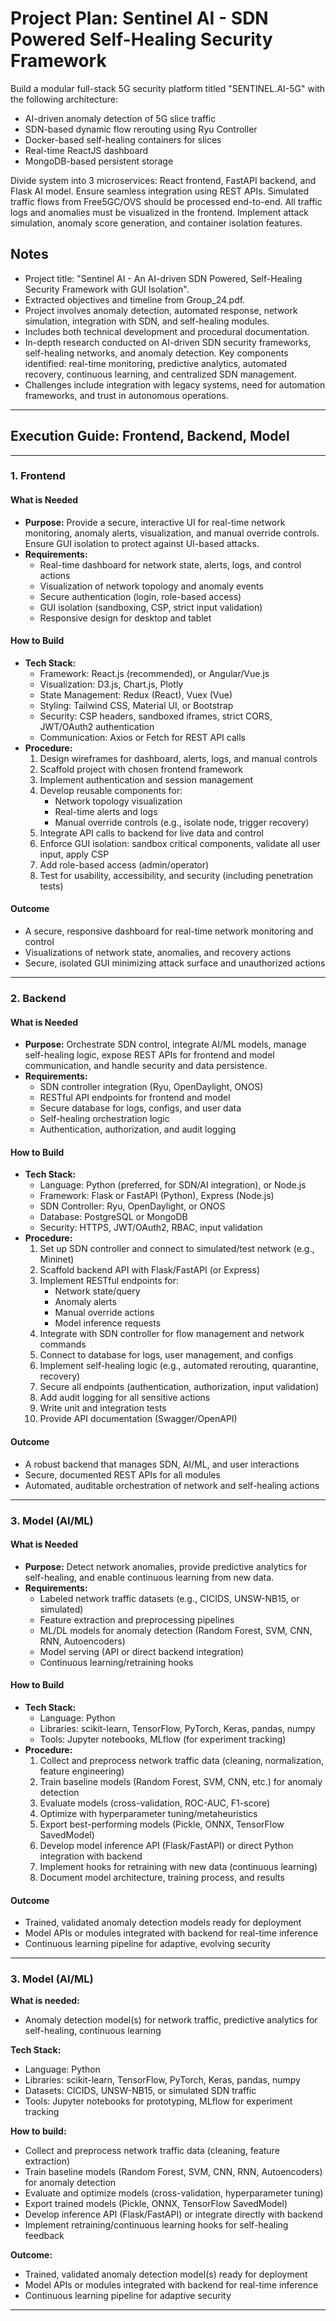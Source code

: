 # Project Plan: Sentinel AI - SDN Powered Self-Healing Security Framework
Build a modular full-stack 5G security platform titled "SENTINEL.AI-5G" with the following architecture:

- AI-driven anomaly detection of 5G slice traffic
- SDN-based dynamic flow rerouting using Ryu Controller
- Docker-based self-healing containers for slices
- Real-time ReactJS dashboard
- MongoDB-based persistent storage

Divide system into 3 microservices: React frontend, FastAPI backend, and Flask AI model. Ensure seamless integration using REST APIs. Simulated traffic flows from Free5GC/OVS should be processed end-to-end. All traffic logs and anomalies must be visualized in the frontend. Implement attack simulation, anomaly score generation, and container isolation features.

## Notes
- Project title: "Sentinel AI - An AI-driven SDN Powered, Self-Healing Security Framework with GUI Isolation".
- Extracted objectives and timeline from Group_24.pdf.
- Project involves anomaly detection, automated response, network simulation, integration with SDN, and self-healing modules.
- Includes both technical development and procedural documentation.
- In-depth research conducted on AI-driven SDN security frameworks, self-healing networks, and anomaly detection. Key components identified: real-time monitoring, predictive analytics, automated recovery, continuous learning, and centralized SDN management.
- Challenges include integration with legacy systems, need for automation frameworks, and trust in autonomous operations.

---

## Execution Guide: Frontend, Backend, Model

---

### 1. Frontend
#### What is Needed
- **Purpose:** Provide a secure, interactive UI for real-time network monitoring, anomaly alerts, visualization, and manual override controls. Ensure GUI isolation to protect against UI-based attacks.
- **Requirements:**
  - Real-time dashboard for network state, alerts, logs, and control actions
  - Visualization of network topology and anomaly events
  - Secure authentication (login, role-based access)
  - GUI isolation (sandboxing, CSP, strict input validation)
  - Responsive design for desktop and tablet

#### How to Build
- **Tech Stack:**
  - Framework: React.js (recommended), or Angular/Vue.js
  - Visualization: D3.js, Chart.js, Plotly
  - State Management: Redux (React), Vuex (Vue)
  - Styling: Tailwind CSS, Material UI, or Bootstrap
  - Security: CSP headers, sandboxed iframes, strict CORS, JWT/OAuth2 authentication
  - Communication: Axios or Fetch for REST API calls
- **Procedure:**
  1. Design wireframes for dashboard, alerts, logs, and manual controls
  2. Scaffold project with chosen frontend framework
  3. Implement authentication and session management
  4. Develop reusable components for:
     - Network topology visualization
     - Real-time alerts and logs
     - Manual override controls (e.g., isolate node, trigger recovery)
  5. Integrate API calls to backend for live data and control
  6. Enforce GUI isolation: sandbox critical components, validate all user input, apply CSP
  7. Add role-based access (admin/operator)
  8. Test for usability, accessibility, and security (including penetration tests)

#### Outcome
- A secure, responsive dashboard for real-time network monitoring and control
- Visualizations of network state, anomalies, and recovery actions
- Secure, isolated GUI minimizing attack surface and unauthorized actions

---

### 2. Backend
#### What is Needed
- **Purpose:** Orchestrate SDN control, integrate AI/ML models, manage self-healing logic, expose REST APIs for frontend and model communication, and handle security and data persistence.
- **Requirements:**
  - SDN controller integration (Ryu, OpenDaylight, ONOS)
  - RESTful API endpoints for frontend and model
  - Secure database for logs, configs, and user data
  - Self-healing orchestration logic
  - Authentication, authorization, and audit logging

#### How to Build
- **Tech Stack:**
  - Language: Python (preferred, for SDN/AI integration), or Node.js
  - Framework: Flask or FastAPI (Python), Express (Node.js)
  - SDN Controller: Ryu, OpenDaylight, or ONOS
  - Database: PostgreSQL or MongoDB
  - Security: HTTPS, JWT/OAuth2, RBAC, input validation
- **Procedure:**
  1. Set up SDN controller and connect to simulated/test network (e.g., Mininet)
  2. Scaffold backend API with Flask/FastAPI (or Express)
  3. Implement RESTful endpoints for:
     - Network state/query
     - Anomaly alerts
     - Manual override actions
     - Model inference requests
  4. Integrate with SDN controller for flow management and network commands
  5. Connect to database for logs, user management, and configs
  6. Implement self-healing logic (e.g., automated rerouting, quarantine, recovery)
  7. Secure all endpoints (authentication, authorization, input validation)
  8. Add audit logging for all sensitive actions
  9. Write unit and integration tests
  10. Provide API documentation (Swagger/OpenAPI)

#### Outcome
- A robust backend that manages SDN, AI/ML, and user interactions
- Secure, documented REST APIs for all modules
- Automated, auditable orchestration of network and self-healing actions

---

### 3. Model (AI/ML)
#### What is Needed
- **Purpose:** Detect network anomalies, provide predictive analytics for self-healing, and enable continuous learning from new data.
- **Requirements:**
  - Labeled network traffic datasets (e.g., CICIDS, UNSW-NB15, or simulated)
  - Feature extraction and preprocessing pipelines
  - ML/DL models for anomaly detection (Random Forest, SVM, CNN, RNN, Autoencoders)
  - Model serving (API or direct backend integration)
  - Continuous learning/retraining hooks

#### How to Build
- **Tech Stack:**
  - Language: Python
  - Libraries: scikit-learn, TensorFlow, PyTorch, Keras, pandas, numpy
  - Tools: Jupyter notebooks, MLflow (for experiment tracking)
- **Procedure:**
  1. Collect and preprocess network traffic data (cleaning, normalization, feature engineering)
  2. Train baseline models (Random Forest, SVM, CNN, etc.) for anomaly detection
  3. Evaluate models (cross-validation, ROC-AUC, F1-score)
  4. Optimize with hyperparameter tuning/metaheuristics
  5. Export best-performing models (Pickle, ONNX, TensorFlow SavedModel)
  6. Develop model inference API (Flask/FastAPI) or direct Python integration with backend
  7. Implement hooks for retraining with new data (continuous learning)
  8. Document model architecture, training process, and results

#### Outcome
- Trained, validated anomaly detection models ready for deployment
- Model APIs or modules integrated with backend for real-time inference
- Continuous learning pipeline for adaptive, evolving security

---

### 3. Model (AI/ML)
**What is needed:**
- Anomaly detection model(s) for network traffic, predictive analytics for self-healing, continuous learning

**Tech Stack:**
- Language: Python
- Libraries: scikit-learn, TensorFlow, PyTorch, Keras, pandas, numpy
- Datasets: CICIDS, UNSW-NB15, or simulated SDN traffic
- Tools: Jupyter notebooks for prototyping, MLflow for experiment tracking

**How to build:**
- Collect and preprocess network traffic data (cleaning, feature extraction)
- Train baseline models (Random Forest, SVM, CNN, RNN, Autoencoders) for anomaly detection
- Evaluate and optimize models (cross-validation, hyperparameter tuning)
- Export trained models (Pickle, ONNX, TensorFlow SavedModel)
- Develop inference API (Flask/FastAPI) or integrate directly with backend
- Implement retraining/continuous learning hooks for self-healing feedback

**Outcome:**
- Trained, validated anomaly detection model(s) ready for deployment
- Model APIs or modules integrated with backend for real-time inference
- Continuous learning pipeline for adaptive security

---
